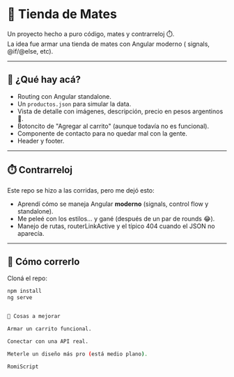 # 🧉 Tienda de Mates

Un proyecto hecho a puro código, mates y contrarreloj ⏱️.  
La idea fue armar una tienda de mates con Angular moderno ( signals, @if/@else, etc).  

---

## 🚀 ¿Qué hay acá?

- Routing con Angular standalone.  
- Un `productos.json` para simular la data.  
- Vista de detalle con imágenes, descripción, precio en pesos argentinos 💸.  
- Botoncito de "Agregar al carrito" (aunque todavía no es funcional).  
- Componente de contacto para no quedar mal con la gente.  
- Header y footer.  

---

## ⏱️ Contrarreloj

Este repo se hizo a las corridas, pero me dejó esto:  
- Aprendí cómo se maneja Angular **moderno** (signals, control flow y standalone).  
- Me peleé con los estilos… y gané (después de un par de rounds 😂).  
- Manejo de rutas, routerLinkActive y el típico 404 cuando el JSON no aparecía.  

---

## 🧉 Cómo correrlo

Cloná el repo:

```bash
npm install
ng serve


🎯 Cosas a mejorar

Armar un carrito funcional.

Conectar con una API real.

Meterle un diseño más pro (está medio plano).

RomiScript 
